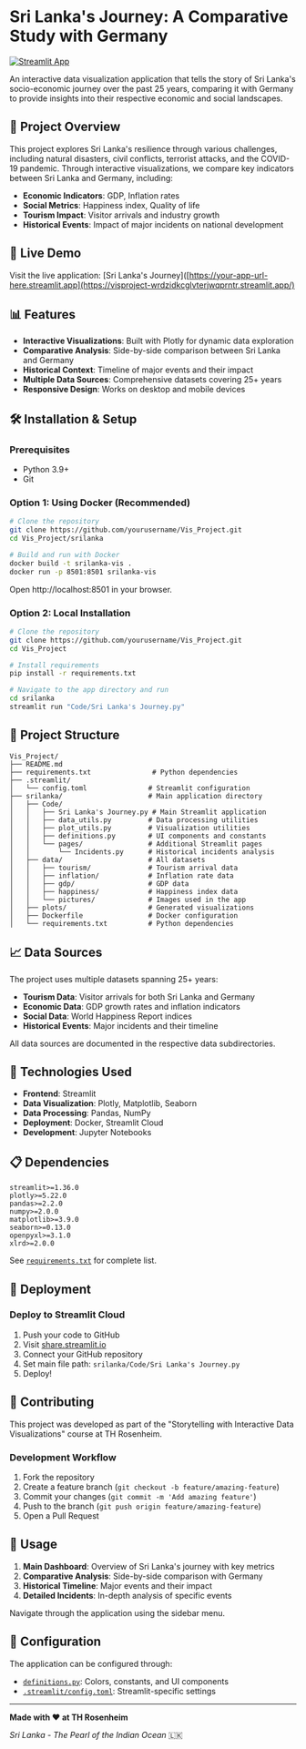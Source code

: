 # Sri Lanka's Journey: A Comparative Study with Germany

[![Streamlit App](https://static.streamlit.io/badges/streamlit_badge_black_white.svg)]([https://your-app-url-here.streamlit.app/](https://visproject-wrdzidkcglvterjwqprntr.streamlit.app/))

An interactive data visualization application that tells the story of Sri Lanka's socio-economic journey over the past 25 years, comparing it with Germany to provide insights into their respective economic and social landscapes.

## 🌟 Project Overview

This project explores Sri Lanka's resilience through various challenges, including natural disasters, civil conflicts, terrorist attacks, and the COVID-19 pandemic. Through interactive visualizations, we compare key indicators between Sri Lanka and Germany, including:

- **Economic Indicators**: GDP, Inflation rates
- **Social Metrics**: Happiness index, Quality of life
- **Tourism Impact**: Visitor arrivals and industry growth
- **Historical Events**: Impact of major incidents on national development

## 🚀 Live Demo

Visit the live application: [Sri Lanka's Journey]([https://your-app-url-here.streamlit.app](https://visproject-wrdzidkcglvterjwqprntr.streamlit.app/)

## 📊 Features

- **Interactive Visualizations**: Built with Plotly for dynamic data exploration
- **Comparative Analysis**: Side-by-side comparison between Sri Lanka and Germany
- **Historical Context**: Timeline of major events and their impact
- **Multiple Data Sources**: Comprehensive datasets covering 25+ years
- **Responsive Design**: Works on desktop and mobile devices

## 🛠️ Installation & Setup

### Prerequisites

- Python 3.9+
- Git

### Option 1: Using Docker (Recommended)

```bash
# Clone the repository
git clone https://github.com/yourusername/Vis_Project.git
cd Vis_Project/srilanka

# Build and run with Docker
docker build -t srilanka-vis .
docker run -p 8501:8501 srilanka-vis
```

Open http://localhost:8501 in your browser.

### Option 2: Local Installation

```bash
# Clone the repository
git clone https://github.com/yourusername/Vis_Project.git
cd Vis_Project

# Install requirements
pip install -r requirements.txt

# Navigate to the app directory and run
cd srilanka
streamlit run "Code/Sri Lanka's Journey.py"
```

## 📁 Project Structure

```
Vis_Project/
├── README.md
├── requirements.txt               # Python dependencies
├── .streamlit/
│   └── config.toml               # Streamlit configuration
├── srilanka/                     # Main application directory
│   ├── Code/
│   │   ├── Sri Lanka's Journey.py # Main Streamlit application
│   │   ├── data_utils.py         # Data processing utilities
│   │   ├── plot_utils.py         # Visualization utilities
│   │   ├── definitions.py        # UI components and constants
│   │   └── pages/                # Additional Streamlit pages
│   │       └── Incidents.py      # Historical incidents analysis
│   ├── data/                     # All datasets
│   │   ├── tourism/              # Tourism arrival data
│   │   ├── inflation/            # Inflation rate data
│   │   ├── gdp/                  # GDP data
│   │   ├── happiness/            # Happiness index data
│   │   └── pictures/             # Images used in the app
│   ├── plots/                    # Generated visualizations
│   ├── Dockerfile                # Docker configuration
│   └── requirements.txt          # Python dependencies
```

## 📈 Data Sources

The project uses multiple datasets spanning 25+ years:

- **Tourism Data**: Visitor arrivals for both Sri Lanka and Germany
- **Economic Data**: GDP growth rates and inflation indicators
- **Social Data**: World Happiness Report indices
- **Historical Events**: Major incidents and their timeline

All data sources are documented in the respective data subdirectories.

## 🎨 Technologies Used

- **Frontend**: Streamlit
- **Data Visualization**: Plotly, Matplotlib, Seaborn
- **Data Processing**: Pandas, NumPy
- **Deployment**: Docker, Streamlit Cloud
- **Development**: Jupyter Notebooks

## 📋 Dependencies

```
streamlit>=1.36.0
plotly>=5.22.0
pandas>=2.2.0
numpy>=2.0.0
matplotlib>=3.9.0
seaborn>=0.13.0
openpyxl>=3.1.0
xlrd>=2.0.0
```

See [`requirements.txt`](requirements.txt) for complete list.

## 🚀 Deployment

### Deploy to Streamlit Cloud

1. Push your code to GitHub
2. Visit [share.streamlit.io](https://share.streamlit.io)
3. Connect your GitHub repository
4. Set main file path: `srilanka/Code/Sri Lanka's Journey.py`
5. Deploy!

## 🤝 Contributing

This project was developed as part of the "Storytelling with Interactive Data Visualizations" course at TH Rosenheim.


### Development Workflow

1. Fork the repository
2. Create a feature branch (`git checkout -b feature/amazing-feature`)
3. Commit your changes (`git commit -m 'Add amazing feature'`)
4. Push to the branch (`git push origin feature/amazing-feature`)
5. Open a Pull Request

## 📖 Usage

1. **Main Dashboard**: Overview of Sri Lanka's journey with key metrics
2. **Comparative Analysis**: Side-by-side comparison with Germany
3. **Historical Timeline**: Major events and their impact
4. **Detailed Incidents**: In-depth analysis of specific events

Navigate through the application using the sidebar menu.

## 🔧 Configuration

The application can be configured through:
- [`definitions.py`](srilanka/Code/definitions.py): Colors, constants, and UI components
- [`.streamlit/config.toml`](.streamlit/config.toml): Streamlit-specific settings


---

**Made with ❤️ at TH Rosenheim**

*Sri Lanka - The Pearl of the Indian Ocean* 🇱🇰
